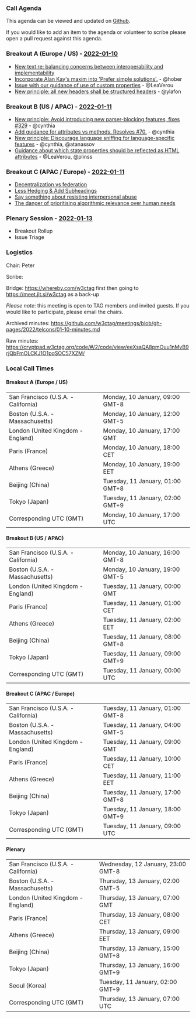 ### Call Agenda

This agenda can be viewed and updated on [Github](https://github.com/w3ctag/meetings/blob/gh-pages/2022/telcons/01-10-agenda.md).

If you would like to add an item to the agenda or volunteer to scribe please open a pull request against this agenda.

### Breakout A (Europe / US) - [2022-01-10](https://www.timeanddate.com/worldclock/converter.html?iso=20220110T170000&p1=224&p2=43&p3=136&p4=195&p5=26&p6=33&p7=248&p8=235)

* [New text re: balancing concerns between interoperability and implementability](https://github.com/w3ctag/design-principles/pull/290)
* [Incorporate Alan Kay's maxim into 'Prefer simple solutions'.](https://github.com/w3ctag/design-principles/pull/306) - @hober
* [Issue with our guidance of use of custom properties](https://github.com/w3ctag/design-principles/issues/251) - @LeaVerou
* [New principle: all new headers shall be structured headers](https://github.com/w3ctag/design-principles/issues/252) - @ylafon

### Breakout B (US / APAC) - [2022-01-11](https://www.timeanddate.com/worldclock/converter.html?iso=20220111T000000&p1=224&p2=43&p3=136&p4=195&p5=26&p6=33&p7=248&p8=235)

* [New principle: Avoid introducing new parser-blocking features, fixes #329](https://github.com/w3ctag/design-principles/pull/347) - @cynthia
* [Add guidance for attributes vs methods. Resolves #70.](https://github.com/w3ctag/design-principles/pull/350) - @cynthia
* [New principle: Discourage language sniffing for language-specific features](https://github.com/w3ctag/design-principles/issues/266) - @cynthia, @atanassov
* [Guidance about which state properties should be reflected as HTML attributes](https://github.com/w3ctag/design-principles/issues/289) - @LeaVerou, @plinss

### Breakout C (APAC / Europe) - [2022-01-11](https://www.timeanddate.com/worldclock/converter.html?iso=20220111T090000&p1=224&p2=43&p3=136&p4=195&p5=26&p6=33&p7=248&p8=235)

* [Decentralization vs federation](https://github.com/w3ctag/ethical-web-principles/issues/54)
* [Less Hedging & Add Subheadings](https://github.com/w3ctag/ethical-web-principles/issues/51)
* [Say something about resisting interpersonal abuse](https://github.com/w3ctag/ethical-web-principles/issues/44)
* [The danger of prioritising algorithmic relevance over human needs](https://github.com/w3ctag/ethical-web-principles/issues/42)

### Plenary Session - [2022-01-13](https://www.timeanddate.com/worldclock/converter.html?iso=20220113T070000&p1=224&p2=43&p3=136&p4=195&p5=26&p6=33&p7=248&p8=235)

* Breakout Rollup
* Issue Triage

### Logistics

Chair: Peter

Scribe:

Bridge: https://whereby.com/w3ctag first then going to https://meet.jit.si/w3ctag as a back-up

*Please note*: this meeting is open to TAG members and invited guests. If you would like to participate, please email the chairs.

Archived minutes: https://github.com/w3ctag/meetings/blob/gh-pages/2022/telcons/01-10-minutes.md

Raw minutes: https://cryptpad.w3ctag.org/code/#/2/code/view/eeXsaQA8pmOuu1nMvB9rjQbFmOLCKJ1O1pqSOC57XZM/


### Local Call Times

#### Breakout A (Europe / US)

<table>
<tr><td> San Francisco (U.S.A. - California) <td> Monday, 10 January, 09:00 GMT-8</td></tr>
<tr><td> Boston (U.S.A. - Massachusetts) <td> Monday, 10 January, 12:00 GMT-5</td></tr>
<tr><td> London (United Kingdom - England) <td> Monday, 10 January, 17:00 GMT</td></tr>
<tr><td> Paris (France) <td> Monday, 10 January, 18:00 CET</td></tr>
<tr><td> Athens (Greece) <td> Monday, 10 January, 19:00 EET</td></tr>
<tr><td> Beijing (China) <td> Tuesday, 11 January, 01:00 GMT+8</td></tr>
<tr><td> Tokyo (Japan) <td> Tuesday, 11 January, 02:00 GMT+9</td></tr>
<tr><td> Corresponding UTC (GMT) <td> Monday, 10 January, 17:00 UTC</td></tr>
</table>

#### Breakout B (US / APAC)

<table>
<tr><td> San Francisco (U.S.A. - California) <td> Monday, 10 January, 16:00 GMT-8</td></tr>
<tr><td> Boston (U.S.A. - Massachusetts) <td> Monday, 10 January, 19:00 GMT-5</td></tr>
<tr><td> London (United Kingdom - England) <td> Tuesday, 11 January, 00:00 GMT</td></tr>
<tr><td> Paris (France) <td> Tuesday, 11 January, 01:00 CET</td></tr>
<tr><td> Athens (Greece) <td> Tuesday, 11 January, 02:00 EET</td></tr>
<tr><td> Beijing (China) <td> Tuesday, 11 January, 08:00 GMT+8</td></tr>
<tr><td> Tokyo (Japan) <td> Tuesday, 11 January, 09:00 GMT+9</td></tr>
<tr><td> Corresponding UTC (GMT) <td> Tuesday, 11 January, 00:00 UTC</td></tr>
</table>

#### Breakout C (APAC / Europe)

<table>
<tr><td> San Francisco (U.S.A. - California) <td> Tuesday, 11 January, 01:00 GMT-8</td></tr>
<tr><td> Boston (U.S.A. - Massachusetts) <td> Tuesday, 11 January, 04:00 GMT-5</td></tr>
<tr><td> London (United Kingdom - England) <td> Tuesday, 11 January, 09:00 GMT</td></tr>
<tr><td> Paris (France) <td> Tuesday, 11 January, 10:00 CET</td></tr>
<tr><td> Athens (Greece) <td> Tuesday, 11 January, 11:00 EET</td></tr>
<tr><td> Beijing (China) <td> Tuesday, 11 January, 17:00 GMT+8</td></tr>
<tr><td> Tokyo (Japan) <td> Tuesday, 11 January, 18:00 GMT+9</td></tr>
<tr><td> Corresponding UTC (GMT) <td> Tuesday, 11 January, 09:00 UTC</td></tr>
</table>

#### Plenary

<table>
<tr><td> San Francisco (U.S.A. - California) <td> Wednesday, 12 January, 23:00 GMT-8</td></tr>
<tr><td> Boston (U.S.A. - Massachusetts) <td> Thursday, 13 January, 02:00 GMT-5</td></tr>
<tr><td> London (United Kingdom - England) <td> Thursday, 13 January, 07:00 GMT</td></tr>
<tr><td> Paris (France) <td> Thursday, 13 January, 08:00 CET</td></tr>
<tr><td> Athens (Greece) <td> Thursday, 13 January, 09:00 EET</td></tr>
<tr><td> Beijing (China) <td> Thursday, 13 January, 15:00 GMT+8</td></tr>
<tr><td> Tokyo (Japan) <td> Thursday, 13 January, 16:00 GMT+9</td></tr>
<tr><td> Seoul (Korea) <td> Tuesday, 11 January, 02:00 GMT+9</td></tr>
<tr><td> Corresponding UTC (GMT) <td> Thursday, 13 January, 07:00 UTC</td></tr>
</table>
